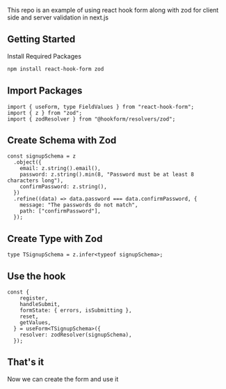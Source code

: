 This repo is an example of using react hook form along with zod for client side and server validation in next.js

## Getting Started

Install Required Packages

```bash
npm install react-hook-form zod
```

## Import Packages

```
import { useForm, type FieldValues } from "react-hook-form";
import { z } from "zod";
import { zodResolver } from "@hookform/resolvers/zod";
```

## Create Schema with Zod

```
const signupSchema = z
  .object({
    email: z.string().email(),
    password: z.string().min(8, "Password must be at least 8 characters long"),
    confirmPassword: z.string(),
  })
  .refine((data) => data.password === data.confirmPassword, {
    message: "The passwords do not match",
    path: ["confirmPassword"],
  });
```

## Create Type with Zod

```
type TSignupSchema = z.infer<typeof signupSchema>;

```

## Use the hook

```
const {
    register,
    handleSubmit,
    formState: { errors, isSubmitting },
    reset,
    getValues,
  } = useForm<TSignupSchema>({
    resolver: zodResolver(signupSchema),
  });
```

## That's it

Now we can create the form and use it
